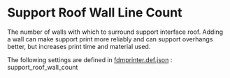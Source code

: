 # Support Roof Wall Line Count

The number of walls with which to surround support interface roof. Adding a wall can make support print more reliably and can support overhangs better, but increases print time and material used.

The following settings are defined in [fdmprinter.def.json](https://github.com/smartavionics/Cura/blob/mb-master/resources/definitions/fdmprinter.def.json) : support_roof_wall_count

